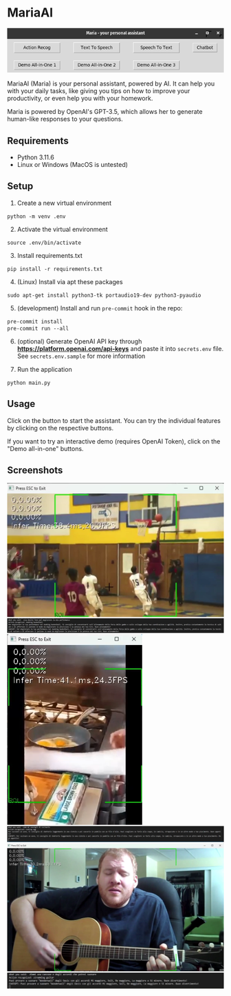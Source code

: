 # MariaAI
![foto-dell-eventuale-interfaccia](pictures/main.png)

MariaAI (Maria) is your personal assistant, powered by AI. It can help you with your daily tasks, like giving you tips on how to improve your productivity, or even help you with your homework.

Maria is powered by OpenAI's GPT-3.5, which allows her to generate human-like responses to your questions.

## Requirements
- Python 3.11.6
- Linux or Windows (MacOS is untested)

## Setup
1. Create a new virtual environment
```
python -m venv .env
```

2. Activate the virtual environment
```
source .env/bin/activate
```

3. Install requirements.txt
```
pip install -r requirements.txt
```

4. (Linux) Install via apt these packages
```
sudo apt-get install python3-tk portaudio19-dev python3-pyaudio
```

5. (development) Install and run `pre-commit` hook in the repo:
```
pre-commit install
pre-commit run --all
```

6. (optional) Generate OpenAI API key through **https://platform.openai.com/api-keys** and paste it into `secrets.env` file. See `secrets.env.sample` for more information


7. Run the application
```
python main.py
```

## Usage

Click on the button to start the assistant. You can try the individual features by clicking on the respective buttons.

If you want to try an interactive demo (requires OpenAI Token), click on the "Demo all-in-one" buttons.

## Screenshots

![foto-dell-eventuale-interfaccia](pictures/case1-1.png) ![foto-dell-eventuale-interfaccia](pictures/case1-2.png)
![foto-dell-eventuale-interfaccia](pictures/case2-1.png) ![foto-dell-eventuale-interfaccia](pictures/case2-2.png)
![foto-dell-eventuale-interfaccia](pictures/case3-1.png) ![foto-dell-eventuale-interfaccia](pictures/case3-2.png)